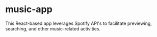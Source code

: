 # music-app
This React-based app leverages Spotify API's to facilitate previewing, searching, and other music-related activities.
